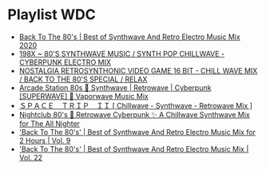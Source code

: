 # Playlist WDC

- [Back To The 80's | Best of Synthwave And Retro Electro Music Mix 2020](https://www.youtube.com/watch?v=ajTTZ7iy6Ls)
- [198X ~ 80'S SYNTHWAVE MUSIC / SYNTH POP CHILLWAVE - CYBERPUNK ELECTRO MIX](https://www.youtube.com/watch?v=4n_B7T8yiWI)
- [NOSTALGIA RETROSYNTHONIC VIDEO GAME 16 BIT - CHILL WAVE MIX / BACK TO THE 80'S SPECIAL / RELAX](https://www.youtube.com/watch?v=Ysfjn5MJVDk)
- [Arcade Station 80s 👾️ Synthwave | Retrowave | Cyberpunk [SUPERWAVE] 🚗 Vaporwave Music Mix](https://www.youtube.com/watch?v=BFEEgfJoqjg)
- [ＳＰＡＣＥ　ＴＲＩＰ　ＩＩ [ Chillwave - Synthwave - Retrowave Mix ]](https://www.youtube.com/watch?v=WI4-HUn8dFc)
- [Nightclub 80's 🕺 Retrowave Cyberpunk ✨ A Chillwave Synthwave Mix for The All Nighter](https://www.youtube.com/watch?v=zsvYVVRAk0c)
- ['Back To The 80's' | Best of Synthwave And Retro Electro Music Mix for 2 Hours | Vol. 9](https://www.youtube.com/watch?v=fzK79PgKITI)
- ['Back To The 80's' | Best of Synthwave And Retro Electro Music Mix | Vol. 22](https://www.youtube.com/watch?v=LxQWv-p5BMQ)
